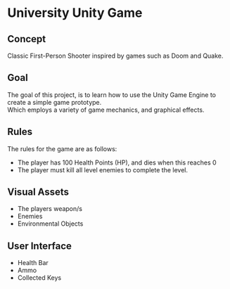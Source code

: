 University Unity Game
==

## Concept

Classic First-Person Shooter inspired by games such as Doom and Quake.

## Goal

The goal of this project, is to learn how to use the Unity Game Engine to create a simple game prototype.  
Which employs a variety of game mechanics, and graphical effects.

## Rules

The rules for the game are as follows:
* The player has 100 Health Points (HP), and dies when this reaches 0
* The player must kill all level enemies to complete the level.

## Visual Assets

* The players weapon/s
* Enemies
* Environmental Objects

## User Interface

* Health Bar
* Ammo
* Collected Keys
